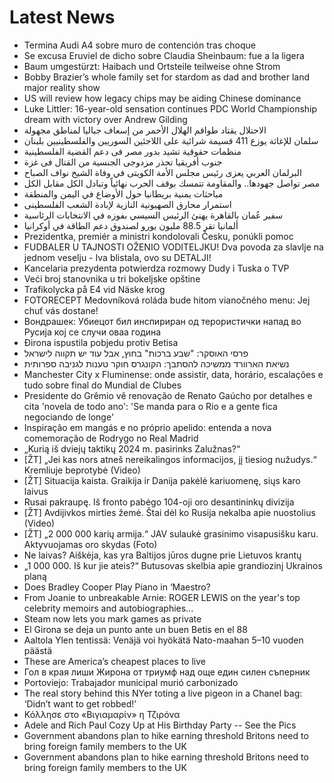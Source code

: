 # Latest News
-  Termina Audi A4 sobre muro de contención tras choque
-  Se excusa Eruviel de dicho sobre Claudia Sheinbaum: fue a la ligera
-  Baum umgestürzt: Haibach und Ortsteile teilweise ohne Strom
-  Bobby Brazier’s whole family set for stardom as dad and brother land major reality show
-  US will review how legacy chips may be aiding Chinese dominance
-  Luke Littler: 16-year-old sensation continues PDC World Championship dream with victory over Andrew Gilding
-  الاحتلال يقتاد طواقم الهلال الأحمر من إسعاف جباليا لمناطق مجهولة
-  سلمان للإغاثة يوزع 411 قسيمة شرائية على اللاجئين السوريين والفلسطينيين بلبنان
-  منظمات حقوقية تشيد بدور مصر فى دعم القضية الفلسطينية
-  جنوب أفريقيا تحذر مزدوجى الجنسية من القتال فى غزة
-  البرلمان العربي يعزى رئيس مجلس الأمة الكويتى في وفاة الشيخ نواف الصباح
-  مصر تواصل جهودها.. والمقاومة تتمسك بوقف الحرب نهائياً وتبادل الكل مقابل الكل
-  مباحثات يمنية بريطانيا حول الأوضاع في اليمن والمنطقة
-  استمرار محارق الصهيونية النازية لإبادة الشعب الفلسطينى
-  سفير عُمان بالقاهرة يهنئ الرئيس السيسي بفوزه في الانتخابات الرئاسية
-  ألمانيا تقر 88.5 مليون يورو لصندوق دعم الطاقة في أوكرانيا
-  Prezidentka, premiér a ministri kondolovali Česku, ponúkli pomoc
-  FUDBALER U TAJNOSTI OŽENIO VODITELJKU! Dva povoda za slavlje na jednom veselju - Iva blistala, ovo su DETALJI!
-  Kancelaria prezydenta potwierdza rozmowy Dudy i Tuska o TVP
-  Veći broj stanovnika u tri bokeljske opštine
-  Trafikolycka på E4 vid Näske krog
-  FOTORECEPT Medovníková roláda bude hitom vianočného menu: Jej chuť vás dostane!
-  Вондрашек: Убиецот бил инспириран од терористички напад во Русија кој се случи оваа година
-  Đirona ispustila pobjedu protiv Betisa
-  פרסי האוסקר: "שבע ברכות" בחוץ, אבל עוד יש תקווה לישראל
-  נשיאת הארוורד ממשיכה להסתבך: הקונגרס חוקר טענות לגניבה ספרותית
-  Manchester City x Fluminense: onde assistir, data, horário, escalações e tudo sobre final do Mundial de Clubes
-  Presidente do Grêmio vê renovação de Renato Gaúcho por detalhes e cita 'novela de todo ano': 'Se manda para o Rio e a gente fica negociando de longe'
-  Inspiração em mangás e no próprio apelido: entenda a nova comemoração de Rodrygo no Real Madrid
-  „Kurią iš dviejų taktikų 2024 m. pasirinks Zalužnas?“
-  [ŽT] „Jei kas nors atneš nereikalingos informacijos, jį tiesiog nužudys.“ Kremliuje beprotybė (Video)
-  [ŽT] Situacija kaista. Graikija ir Danija pakėlė kariuomenę, siųs karo laivus
-  Rusai pakraupę. Iš fronto pabėgo 104-oji oro desantininkų divizija
-  [ŽT] Avdijivkos mirties žemė. Štai dėl ko Rusija nekalba apie nuostolius (Video)
-  [ŽT] „2 000 000 karių armija.“ JAV sulaukė grasinimo visapusišku karu. Aktyvuojamas oro skydas (Foto)
-  Ne laivas? Aiškėja, kas yra Baltijos jūros dugne prie Lietuvos krantų
-  „1 000 000. Iš kur jie ateis?“ Butusovas skelbia apie grandiozinį Ukrainos planą
-  Does Bradley Cooper Play Piano in ‘Maestro?
-  From Joanie to unbreakable Arnie: ROGER LEWIS on the year's top celebrity memoirs and autobiographies...
-  Steam now lets you mark games as private
-  El Girona se deja un punto ante un buen Betis en el 88
-  Aaltola Ylen tentissä: Venäjä voi hyökätä Nato-maahan 5–10 vuoden päästä
-  These are America’s cheapest places to live
-  Гол в края лиши Жирона от триумф над още един силен съперник
-  Portoviejo: Trabajador municipal murió carbonizado
-  The real story behind this NYer toting a live pigeon in a Chanel bag: ‘Didn’t want to get robbed!’
-  Κόλλησε στο «Βιγιαμαρίν» η Τζιρόνα
-  Adele and Rich Paul Cozy Up at His Birthday Party -- See the Pics
-  Government abandons plan to hike earning threshold Britons need to bring foreign family members to the UK
-  Government abandons plan to hike earning threshold Britons need to bring foreign family members to the UK
